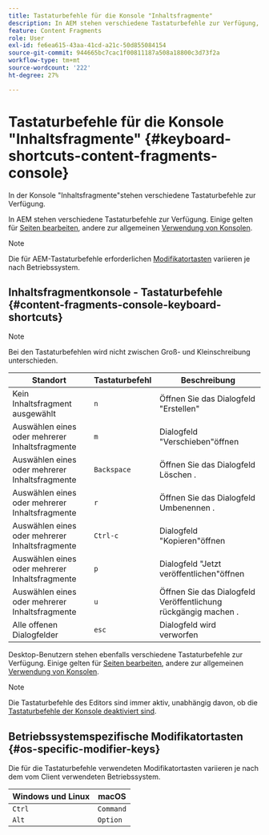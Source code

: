 ```yaml
---
title: Tastaturbefehle für die Konsole "Inhaltsfragmente"
description: In AEM stehen verschiedene Tastaturbefehle zur Verfügung, darunter einige für die Verwaltung von Inhaltsfragmenten
feature: Content Fragments
role: User
exl-id: fe6ea615-43aa-41cd-a21c-50d855084154
source-git-commit: 944665bc7cac1f00811187a508a18800c3d73f2a
workflow-type: tm+mt
source-wordcount: '222'
ht-degree: 27%

---
```


# Tastaturbefehle für die Konsole &quot;Inhaltsfragmente&quot; {#keyboard-shortcuts-content-fragments-console}

In der Konsole &quot;Inhaltsfragmente&quot;stehen verschiedene Tastaturbefehle zur Verfügung.

In AEM stehen verschiedene Tastaturbefehle zur Verfügung. Einige gelten für [Seiten bearbeiten](/help/sites-cloud/authoring/fundamentals/keyboard-shortcuts.md), andere zur allgemeinen [Verwendung von Konsolen](/help/sites-cloud/authoring/getting-started/keyboard-shortcuts.md).

>[!NOTE]
>
>Die für AEM-Tastaturbefehle erforderlichen [Modifikatortasten](#os-specific-modifier-keys) variieren je nach Betriebssystem.

## Inhaltsfragmentkonsole - Tastaturbefehle {#content-fragments-console-keyboard-shortcuts}

>[!NOTE]
>
>Bei den Tastaturbefehlen wird nicht zwischen Groß- und Kleinschreibung unterschieden.

| Standort | Tastaturbefehl | Beschreibung |
|---|---|---|
| Kein Inhaltsfragment ausgewählt | `n` | Öffnen Sie das Dialogfeld &quot;Erstellen&quot; |
| Auswählen eines oder mehrerer Inhaltsfragmente | `m` | Dialogfeld &quot;Verschieben&quot;öffnen |
| Auswählen eines oder mehrerer Inhaltsfragmente | `Backspace` | Öffnen Sie das Dialogfeld Löschen . |
| Auswählen eines oder mehrerer Inhaltsfragmente | `r` | Öffnen Sie das Dialogfeld Umbenennen . |
| Auswählen eines oder mehrerer Inhaltsfragmente | `Ctrl-c` | Dialogfeld &quot;Kopieren&quot;öffnen |
| Auswählen eines oder mehrerer Inhaltsfragmente | `p` | Dialogfeld &quot;Jetzt veröffentlichen&quot;öffnen |
| Auswählen eines oder mehrerer Inhaltsfragmente | `u` | Öffnen Sie das Dialogfeld Veröffentlichung rückgängig machen . |
| Alle offenen Dialogfelder | `esc` | Dialogfeld wird verworfen |

Desktop-Benutzern stehen ebenfalls verschiedene Tastaturbefehle zur Verfügung. Einige gelten für [Seiten bearbeiten](/help/sites-cloud/authoring/fundamentals/keyboard-shortcuts.md), andere zur allgemeinen [Verwendung von Konsolen](/help/sites-cloud/authoring/getting-started/keyboard-shortcuts.md).

>[!NOTE]
>
>Die Tastaturbefehle des Editors sind immer aktiv, unabhängig davon, ob die [Tastaturbefehle der Konsole deaktiviert sind](/help/sites-cloud/authoring/getting-started/keyboard-shortcuts.md#deactivating-keyboard-shortcuts).

## Betriebssystemspezifische Modifikatortasten {#os-specific-modifier-keys}

Die für die Tastaturbefehle verwendeten Modifikatortasten variieren je nach dem vom Client verwendeten Betriebssystem.

| Windows und Linux | macOS |
|---|---|
| `Ctrl` | `Command` |
| `Alt` | `Option` |
